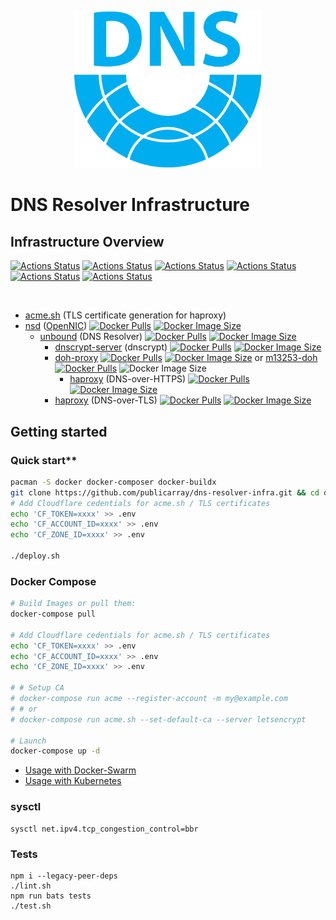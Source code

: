 <p align="center">
    <img src="logo/icon-transparent.svg" alt="DNS Resolver Infrastructure" width="300">
</p>

# DNS Resolver Infrastructure

## Infrastructure Overview

<!-- [![Actions Status](https://github.com/publicarray/dns-resolver-infra/workflows/dnscrypt-proxy/badge.svg)](https://github.com/publicarray/dns-resolver-infra/actions?workflow=dnscrypt-proxy) -->
[![Actions Status](https://github.com/publicarray/dns-resolver-infra/workflows/dnscrypt-server/badge.svg)](https://github.com/publicarray/dns-resolver-infra/actions?workflow=dnscrypt-server)
[![Actions Status](https://github.com/publicarray/dns-resolver-infra/workflows/doh-proxy/badge.svg)](https://github.com/publicarray/dns-resolver-infra/actions?workflow=doh-proxy)
[![Actions Status](https://github.com/publicarray/dns-resolver-infra/workflows/haproxy/badge.svg)](https://github.com/publicarray/dns-resolver-infra/actions?workflow=haproxy)
[![Actions Status](https://github.com/publicarray/dns-resolver-infra/workflows/m13253-doh/badge.svg)](https://github.com/publicarray/dns-resolver-infra/actions?workflow=m13253-doh)
[![Actions Status](https://github.com/publicarray/dns-resolver-infra/workflows/nsd/badge.svg)](https://github.com/publicarray/dns-resolver-infra/actions?workflow=nsd)
[![Actions Status](https://github.com/publicarray/dns-resolver-infra/workflows/unbound/badge.svg)](https://github.com/publicarray/dns-resolver-infra/actions?workflow=unbound)

<br>

* [acme.sh](https://github.com/Neilpang/acme.sh) (TLS certificate generation for haproxy)
* [nsd](https://www.nlnetlabs.nl/projects/nsd/) ([OpenNIC](https://www.opennic.org/)) [![Docker Pulls](https://img.shields.io/docker/pulls/publicarray/nsd.svg?maxAge=86400)](https://hub.docker.com/r/publicarray/nsd/) [![Docker Image Size](https://img.shields.io/docker/image-size/publicarray/nsd/latest)](https://microbadger.com/images/publicarray/nsd)
  * [unbound](https://unbound.nlnetlabs.nl/) (DNS Resolver) [![Docker Pulls](https://img.shields.io/docker/pulls/publicarray/unbound.svg?maxAge=86400)](https://hub.docker.com/r/publicarray/unbound/) [![Docker Image Size](https://img.shields.io/docker/image-size/publicarray/unbound/latest)](https://microbadger.com/images/publicarray/unbound)
    * [dnscrypt-server](https://github.com/jedisct1/encrypted-dns-server) (dnscrypt) [![Docker Pulls](https://img.shields.io/docker/pulls/publicarray/dnscrypt-server.svg?maxAge=86400)](https://hub.docker.com/r/publicarray/dnscrypt-server/) [![Docker Image Size](https://img.shields.io/docker/image-size/publicarray/dnscrypt-server/latest)](https://microbadger.com/images/publicarray/dnscrypt-server)
    * [doh-proxy](https://github.com/jedisct1/rust-doh) [![Docker Pulls](https://img.shields.io/docker/pulls/publicarray/doh-proxy.svg?maxAge=86400)](https://hub.docker.com/r/publicarray/doh-proxy/) [![Docker Image Size](https://img.shields.io/docker/image-size/publicarray/doh-proxy/latest)](https://microbadger.com/images/publicarray/doh-proxy) or [m13253-doh](https://github.com/m13253/dns-over-https) [![Docker Pulls](https://img.shields.io/docker/pulls/publicarray/m13253-doh.svg?maxAge=86400)](https://hub.docker.com/r/publicarray/m13253-doh/) ![Docker Image Size](https://img.shields.io/docker/image-size/publicarray/m13253-doh/latest)
      * [haproxy](http://www.haproxy.org/) (DNS-over-HTTPS) [![Docker Pulls](https://img.shields.io/docker/pulls/publicarray/haproxy.svg?maxAge=86400)](https://hub.docker.com/r/publicarray/haproxy/) [![Docker Image Size](https://img.shields.io/docker/image-size/publicarray/haproxy/latest)](https://microbadger.com/images/publicarray/haproxy)
    * [haproxy](http://www.haproxy.org/) (DNS-over-TLS) [![Docker Pulls](https://img.shields.io/docker/pulls/publicarray/haproxy.svg?maxAge=86400)](https://hub.docker.com/r/publicarray/haproxy/) [![Docker Image Size](https://img.shields.io/docker/image-size/publicarray/haproxy/latest)](https://microbadger.com/images/publicarray/haproxy)

## Getting started

### Quick start**

```sh
pacman -S docker docker-composer docker-buildx
git clone https://github.com/publicarray/dns-resolver-infra.git && cd dns-resolver-infra
# Add Cloudflare cedentials for acme.sh / TLS certificates
echo 'CF_TOKEN=xxxx' >> .env
echo 'CF_ACCOUNT_ID=xxxx' >> .env
echo 'CF_ZONE_ID=xxxx' >> .env

./deploy.sh
```

### Docker Compose

```sh
# Build Images or pull them:
docker-compose pull

# Add Cloudflare cedentials for acme.sh / TLS certificates
echo 'CF_TOKEN=xxxx' >> .env
echo 'CF_ACCOUNT_ID=xxxx' >> .env
echo 'CF_ZONE_ID=xxxx' >> .env

# # Setup CA
# docker-compose run acme --register-account -m my@example.com
# # or
# docker-compose run acme.sh --set-default-ca --server letsencrypt

# Launch
docker-compose up -d
```

* [Usage with Docker-Swarm](docker.md)
* [Usage with Kubernetes](kube.md)

### sysctl

```
sysctl net.ipv4.tcp_congestion_control=bbr
```


### Tests

```
npm i --legacy-peer-deps
./lint.sh
npm run bats tests
./test.sh
```

###